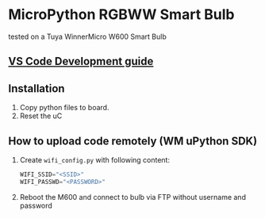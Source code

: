 # MicroPython RGBWW Smart Bulb
tested on a Tuya WinnerMicro W600 Smart Bulb

## [VS Code Development guide](https://lemariva.com/blog/2019/08/micropython-vsc-ide-intellisense)

## Installation
1. Copy python files to board.
2. Reset the uC

## How to upload code remotely (WM uPython SDK)

1.  Create `wifi_config.py` with following content:
    ```python
    WIFI_SSID="<SSID>"
    WIFI_PASSWD="<PASSWORD>"
    ```
2.  Reboot the M600 and connect to bulb via FTP without username and password